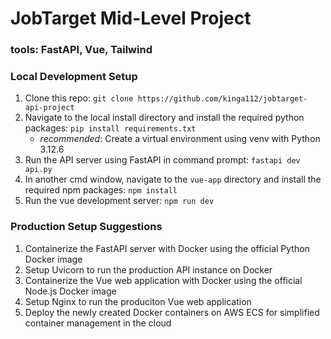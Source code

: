 # JobTarget Mid-Level Project
### tools: FastAPI, Vue, Tailwind

### Local Development Setup
1. Clone this repo: `git clone https://github.com/kinga112/jobtarget-api-project`
2. Navigate to the local install directory and install the required python packages: `pip install requirements.txt`
    - *recommended*: Create a virtual environment using venv with Python 3.12.6
3. Run the API server using FastAPI in command prompt: `fastapi dev api.py`
4. In another cmd window, navigate to the `vue-app` directory and install the required npm packages: `npm install`
5. Run the vue development server: `npm run dev`

### Production Setup Suggestions
1. Containerize the FastAPI server with Docker using the official Python Docker image
2. Setup Uvicorn to run the production API instance on Docker
3. Containerize the Vue web application with Docker using the official Node.js Docker image
4. Setup Nginx to run the produciton Vue web application
5. Deploy the newly created Docker containers on AWS ECS for simplified container management in the cloud
